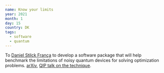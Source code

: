 ```yaml
---
name: Know your limits
year: 2021
month: 1
day: 15
country: DK
tags:
  - software
  - quantum 
---
```

To [Daniel Stilck França](https://twitter.com/dsfranca) to develop a software package that will help benchmark the limitations of noisy quantum devices for solving optimization problems. [arXiv](https://arxiv.org/pdf/2009.05532.pdf),  [QIP talk on the technique](https://www.youtube.com/watch?v=00ULKjGu1-A).

